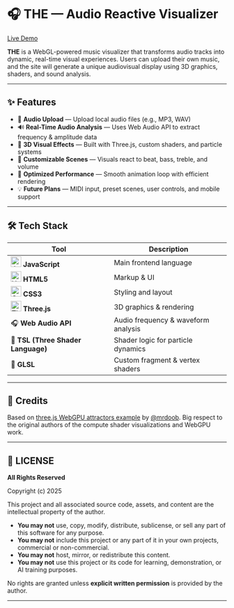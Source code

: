 # 🎧 THE — Audio Reactive Visualizer

[Live Demo](https://subsussp.github.io/THE)

**THE** is a WebGL-powered music visualizer that transforms audio tracks into dynamic, real-time visual experiences. Users can upload their own music, and the site will generate a unique audiovisual display using 3D graphics, shaders, and sound analysis.

---

## ✨ Features

- 🎵 **Audio Upload** — Upload local audio files (e.g., MP3, WAV)
- 🔊 **Real-Time Audio Analysis** — Uses Web Audio API to extract frequency & amplitude data
- 🌌 **3D Visual Effects** — Built with Three.js, custom shaders, and particle systems
- 🎨 **Customizable Scenes** — Visuals react to beat, bass, treble, and volume
- 🚀 **Optimized Performance** — Smooth animation loop with efficient rendering
- 💡 **Future Plans** — MIDI input, preset scenes, user controls, and mobile support

---

## 🛠 Tech Stack

| Tool | Description |
|------|-------------|
| <img src="https://cdn.jsdelivr.net/gh/devicons/devicon/icons/javascript/javascript-original.svg" alt="JavaScript" width="24"/> **JavaScript** | Main frontend language |
| <img src="https://cdn.jsdelivr.net/gh/devicons/devicon/icons/html5/html5-original.svg" alt="HTML5" width="24"/> **HTML5** | Markup & UI |
| <img src="https://cdn.jsdelivr.net/gh/devicons/devicon/icons/css3/css3-original.svg" alt="CSS3" width="24"/> **CSS3** | Styling and layout |
| <img src="https://cdn.jsdelivr.net/gh/devicons/devicon/icons/threejs/threejs-original.svg" alt="Three.js" width="24"/> **Three.js** | 3D graphics & rendering |
| 🎧 **Web Audio API** | Audio frequency & waveform analysis |
| 🧬 **TSL (Three Shader Language)** | Shader logic for particle dynamics |
| 🧪 **GLSL** | Custom fragment & vertex shaders |

---


## 🙏 Credits

Based on [three.js WebGPU attractors example](https://github.com/mrdoob/three.js/blob/master/examples/webgpu_tsl_compute_attractors_particles.html) by [@mrdoob](https://github.com/mrdoob). Big respect to the original authors of the compute shader visualizations and WebGPU work.

---

## 📄 LICENSE

**All Rights Reserved**

Copyright (c) 2025

This project and all associated source code, assets, and content are the intellectual property of the author.

- **You may not** use, copy, modify, distribute, sublicense, or sell any part of this software for any purpose.
- **You may not** include this project or any part of it in your own projects, commercial or non-commercial.
- **You may not** host, mirror, or redistribute this content.
- **You may not** use this project or its code for learning, demonstration, or AI training purposes.

No rights are granted unless **explicit written permission** is provided by the author.

---

